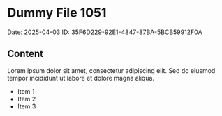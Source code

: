 # Dummy File 1051

Date: 2025-04-03
ID: 35F6D229-92E1-4847-87BA-5BCB59912F0A

## Content

Lorem ipsum dolor sit amet, consectetur adipiscing elit.
Sed do eiusmod tempor incididunt ut labore et dolore magna aliqua.

* Item 1
* Item 2
* Item 3

